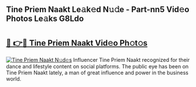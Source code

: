 ## Tine Priem Naakt Le𝚊k𝚎d N𝚞𝚍e - Part-nn5 Vid𝚎o Photos Le𝚊ks G8Ldo

# <h2><a href="http://fb52ojs.evod.top/?m=Tine+Priem+Naakt">🔗 👉🔴 Tine Priem Naakt Vid𝚎o Ph𝚘t𝚘s</a></h2>

[![Tine Priem Naakt N𝚞d𝚎s](https://i.imgur.com/8V9OHl7.gif)](http://fb52ojs.evod.top/?m=Tine+Priem+Naakt)
Influencer Tine Priem Naakt recognized for their dance and lifestyle content on social platforms. The public eye has been on Tine Priem Naakt lately, a man of great influence and power in the business world. 
